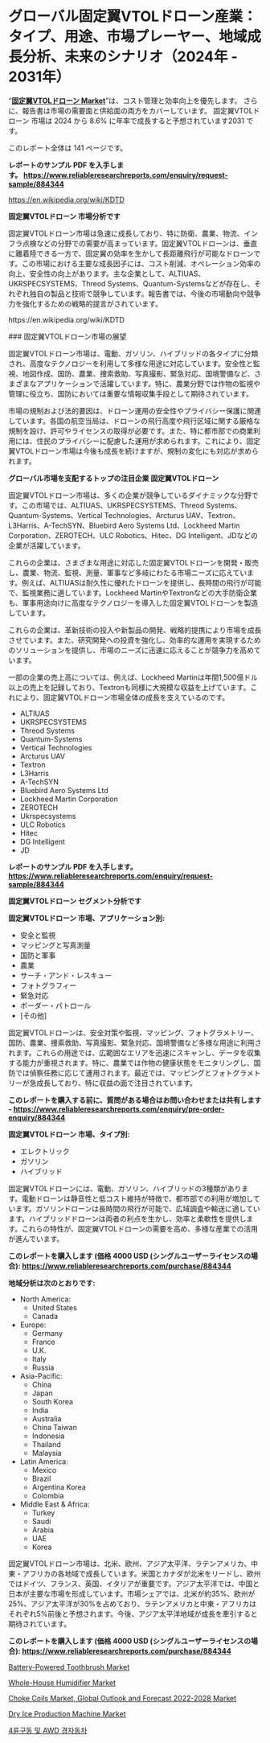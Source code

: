 <p><h1>グローバル固定翼VTOLドローン産業：タイプ、用途、市場プレーヤー、地域成長分析、未来のシナリオ（2024年 - 2031年）</h1></p><p>&ldquo;<strong><a href="https://www.reliableresearchreports.com/fixed-wing-vtol-drone-r884344">固定翼VTOLドローン Market</a></strong>&rdquo;は、コスト管理と効率向上を優先します。 さらに、報告書は市場の需要面と供給面の両方をカバーしています。 固定翼VTOLドローン 市場は 2024 から 8.6% に年率で成長すると予想されています2031 です。</p>
<p>このレポート全体は 141 ページです。</p>
<p><strong>レポートのサンプル PDF を入手します。&nbsp;<a href="https://www.reliableresearchreports.com/enquiry/request-sample/884344">https://www.reliableresearchreports.com/enquiry/request-sample/884344</a></strong></p>
<p><a href="https://en.wikipedia.org/wiki/KDTD">https://en.wikipedia.org/wiki/KDTD</a></p>
<p><strong>固定翼VTOLドローン 市場分析です</strong></p>
<p><p>固定翼VTOLドローン市場は急速に成長しており、特に防衛、農業、物流、インフラ点検などの分野での需要が高まっています。固定翼VTOLドローンは、垂直に離着陸できる一方で、固定翼の効率を生かして長距離飛行が可能なドローンです。この市場における主要な成長因子には、コスト削減、オペレーション効率の向上、安全性の向上があります。主な企業として、ALTIUAS、UKRSPECSYSTEMS、Threod Systems、Quantum-Systemsなどが存在し、それぞれ独自の製品と技術で競争しています。報告書では、今後の市場動向や競争力を強化するための戦略的提言がされています。</p></p>
<p>https://en.wikipedia.org/wiki/KDTD</p>
<p><p>### 固定翼VTOLドローン市場の展望</p><p>固定翼VTOLドローン市場は、電動、ガソリン、ハイブリッドの各タイプに分類され、高度なテクノロジーを利用して多様な用途に対応しています。安全性と監視、地図作成、国防、農業、捜索救助、写真撮影、緊急対応、国境警備など、さまざまなアプリケーションで活躍しています。特に、農業分野では作物の監視や管理に役立ち、国防においては重要な情報収集手段として期待されています。</p><p>市場の規制および法的要因は、ドローン運用の安全性やプライバシー保護に関連しています。各国の航空当局は、ドローンの飛行高度や飛行区域に関する厳格な規制を設け、許可やライセンスの取得が必要です。また、特に都市部での商業利用には、住民のプライバシーに配慮した運用が求められます。これにより、固定翼VTOLドローン市場は今後も成長を続けますが、規制の変化にも対応が求められます。</p></p>
<p><strong>グローバル市場を支配するトップの注目企業 固定翼VTOLドローン</strong></p>
<p><p>固定翼VTOLドローン市場は、多くの企業が競争しているダイナミックな分野です。この市場では、ALTIUAS、UKRSPECSYSTEMS、Threod Systems、Quantum-Systems、Vertical Technologies、Arcturus UAV、Textron、L3Harris、A-TechSYN、Bluebird Aero Systems Ltd、Lockheed Martin Corporation、ZEROTECH、ULC Robotics、Hitec、DG Intelligent、JDなどの企業が活躍しています。</p><p>これらの企業は、さまざまな用途に対応した固定翼VTOLドローンを開発・販売し、農業、物流、監視、測量、軍事など多岐にわたる市場ニーズに応えています。例えば、ALTIUASは耐久性に優れたドローンを提供し、長時間の飛行が可能で、監視業務に適しています。Lockheed MartinやTextronなどの大手防衛企業も、軍事用途向けに高度なテクノロジーを導入した固定翼VTOLドローンを製造しています。</p><p>これらの企業は、革新技術の投入や新製品の開発、戦略的提携により市場を成長させています。また、研究開発への投資を強化し、効率的な運用を実現するためのソリューションを提供し、市場のニーズに迅速に応えることが競争力を高めています。</p><p>一部の企業の売上高については、例えば、Lockheed Martinは年間1,500億ドル以上の売上を記録しており、Textronも同様に大規模な収益を上げています。これにより、固定翼VTOLドローン市場全体の成長を支えているのです。</p></p>
<p><ul><li>ALTIUAS</li><li>UKRSPECSYSTEMS</li><li>Threod Systems</li><li>Quantum-Systems</li><li>Vertical Technologies</li><li>Arcturus UAV</li><li>Textron</li><li>L3Harris</li><li>A-TechSYN</li><li>Bluebird Aero Systems Ltd</li><li>Lockheed Martin Corporation</li><li>ZEROTECH</li><li>Ukrspecsystems</li><li>ULC Robotics</li><li>Hitec</li><li>DG Intelligent</li><li>JD</li></ul></p>
<p><strong>レポートのサンプル PDF を入手します。 <a href="https://www.reliableresearchreports.com/enquiry/request-sample/884344">https://www.reliableresearchreports.com/enquiry/request-sample/884344</a></strong></p>
<p><strong>固定翼VTOLドローン セグメント分析です</strong></p>
<p><strong>固定翼VTOLドローン 市場、アプリケーション別:</strong></p>
<p><ul><li>安全と監視</li><li>マッピングと写真測量</li><li>国防と軍事</li><li>農業</li><li>サーチ・アンド・レスキュー</li><li>フォトグラフィー</li><li>緊急対応</li><li>ボーダー・パトロール</li><li>[その他]</li></ul></p>
<p><p>固定翼VTOLドローンは、安全対策や監視、マッピング、フォトグラメトリー、国防、農業、捜索救助、写真撮影、緊急対応、国境警備など多様な用途に利用されます。これらの用途では、広範囲なエリアを迅速にスキャンし、データを収集する能力が重視されます。特に、農業では作物の健康状態をモニタリングし、国防では偵察任務に応じて運用されます。最近では、マッピングとフォトグラメトリーが急成長しており、特に収益の面で注目されています。</p></p>
<p><strong>このレポートを購入する前に、質問がある場合はお問い合わせまたは共有します - <a href="https://www.reliableresearchreports.com/enquiry/pre-order-enquiry/884344">https://www.reliableresearchreports.com/enquiry/pre-order-enquiry/884344</a></strong></p>
<p><strong>固定翼VTOLドローン 市場、タイプ別:</strong></p>
<p><ul><li>エレクトリック</li><li>ガソリン</li><li>ハイブリッド</li></ul></p>
<p><p>固定翼VTOLドローンには、電動、ガソリン、ハイブリッドの3種類があります。電動ドローンは静音性と低コスト維持が特徴で、都市部での利用が増加しています。ガソリンドローンは長時間の飛行が可能で、広域調査や輸送に適しています。ハイブリッドドローンは両者の利点を生かし、効率と柔軟性を提供します。これらの特性が、固定翼VTOLドローンの需要を高め、多様な産業での活用が進んでいます。</p></p>
<p><strong>このレポートを購入します (価格 4000 USD (シングルユーザーライセンスの場合): <a href="https://www.reliableresearchreports.com/purchase/884344">https://www.reliableresearchreports.com/purchase/884344</a></strong></p>
<p><strong>地域分析は次のとおりです:</strong></p>
<p><ul>
    <li>
        North America:
        <ul>
            <li>United States</li>
            <li>Canada</li>
        </ul>
    </li>
    <li>
        Europe:
        <ul>
            <li>Germany</li>
            <li>France</li>
            <li>U.K.</li>
            <li>Italy</li>
            <li>Russia</li>
        </ul>
    </li>
    <li>
        Asia-Pacific:
        <ul>
            <li>China</li>
            <li>Japan</li>
            <li>South Korea</li>
            <li>India</li>
            <li>Australia</li>
            <li>China Taiwan</li>
            <li>Indonesia</li>
            <li>Thailand</li>
            <li>Malaysia</li>
        </ul>
    </li>
    <li>
        Latin America:
        <ul>
            <li>Mexico</li>
            <li>Brazil</li>
            <li>Argentina Korea</li>
            <li>Colombia</li>
        </ul>
    </li>
    <li>
        Middle East & Africa:
        <ul>
            <li>Turkey</li>
            <li>Saudi</li>
            <li>Arabia</li>
            <li>UAE</li>
            <li>Korea</li>
        </ul>
    </li>
    </ul></p>
<p><p>固定翼VTOLドローン市場は、北米、欧州、アジア太平洋、ラテンアメリカ、中東・アフリカの各地域で成長しています。米国とカナダが北米をリードし、欧州ではドイツ、フランス、英国、イタリアが重要です。アジア太平洋では、中国と日本が主要な市場を形成しています。市場シェアでは、北米が約35%、欧州が25%、アジア太平洋が30%を占めており、ラテンアメリカと中東・アフリカはそれぞれ5%前後と予想されます。今後、アジア太平洋地域が成長を牽引すると期待されています。</p></p>
<p><strong>このレポートを購入します (価格 4000 USD (シングルユーザーライセンスの場合): <a href="https://www.reliableresearchreports.com/purchase/884344">https://www.reliableresearchreports.com/purchase/884344</a></strong></p>
<p><p><a href="https://issuu.com/reportprime-2/docs/battery-powered-toothbrush-market-s_d420e5678d18a8">Battery-Powered Toothbrush Market</a></p><p><a href="https://issuu.com/reportprime-2/docs/whole-house-humidifier-market-size-_f834d027afa216">Whole-House Humidifier Market</a></p><p><a href="https://github.com/luckyshygirl/Market-Research-Report-List-6/blob/main/choke-coils-market-global-outlook-and-forecast-2022-2028-market.md">Choke Coils Market, Global Outlook and Forecast 2022-2028 Market</a></p><p><a href="https://www.linkedin.com/pulse/dry-ice-production-machine-market-research-report-forecast-lnzne?trackingId=H7xbQbmiTrGo2fumn0gULg%3D%3D">Dry Ice Production Machine Market</a></p><p><a href="https://github.com/laholand/Market-Research-Report-List-6/blob/main/3819101108428.md">4륜구동 및 AWD 경자동차</a></p></p>